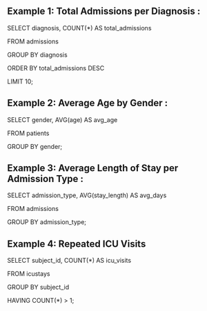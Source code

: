 ## Example 1: Total Admissions per Diagnosis :


SELECT diagnosis, COUNT(*) AS total_admissions

FROM admissions

GROUP BY diagnosis

ORDER BY total_admissions DESC

LIMIT 10;

## Example 2: Average Age by Gender :
SELECT gender, AVG(age) AS avg_age

FROM patients

GROUP BY gender;
## Example 3: Average Length of Stay per Admission Type :
SELECT admission_type, AVG(stay_length) AS avg_days

FROM admissions

GROUP BY admission_type;
## Example 4: Repeated ICU Visits
SELECT subject_id, COUNT(*) AS icu_visits 

FROM icustays

GROUP BY subject_id

HAVING COUNT(*) > 1;


